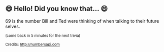 ## :smile: Hello! Did you know that... :smile:
69 is the number Bill and Ted were thinking of when talking to their future selves.

<sup>(come back in 5 minutes for the next trivia)</sup>


<sup>Credits: http://numbersapi.com</sup>
